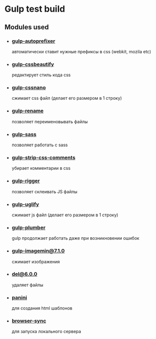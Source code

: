 # Gulp test build

## Modules used

- ### [gulp-autoprefixer](https://www.npmjs.com/package/gulp-autoprefixer)
  автоматически ставит нужные префиксы в css (webkit, mozila etc)
- ### [gulp-cssbeautify](https://www.npmjs.com/package/gulp-cssbeautify)
  редактирует стиль кода css
- ### [gulp-cssnano](https://www.npmjs.com/package/gulp-cssnano)
  сжимает css файл (делает его размером в 1 строку)
- ### [gulp-rename](https://www.npmjs.com/package/gulp-rename)
  позволяет переименовывать файлы
- ### [gulp-sass](https://www.npmjs.com/package/gulp-sass)
  позволяет работать с sass
- ### [gulp-strip-css-comments](https://www.npmjs.com/package/gulp-strip-css-comments)
  убирает комментарии в css
- ### [gulp-rigger](https://www.npmjs.com/package/gulp-rigger)
  позволяет склеивать JS файлы
- ### [gulp-uglify](https://www.npmjs.com/package/gulp-uglify)
  сжимает js файл (делает его размером в 1 строку)
- ### [gulp-plumber](https://www.npmjs.com/package/gulp-plumber)
  gulp продолжает работать даже при возникновении ошибок
- ### [gulp-imagemin@7.1.0](https://www.npmjs.com/package/gulp-imagemin)
  сжимает изображения
- ### [del@6.0.0](https://www.npmjs.com/package/del)
  удаляет файлы
- ### [panini](https://www.npmjs.com/package/panini)
  для создания html шаблонов
- ### [browser-sync](https://www.npmjs.com/package/browser-sync)
  для запуска локального сервера
